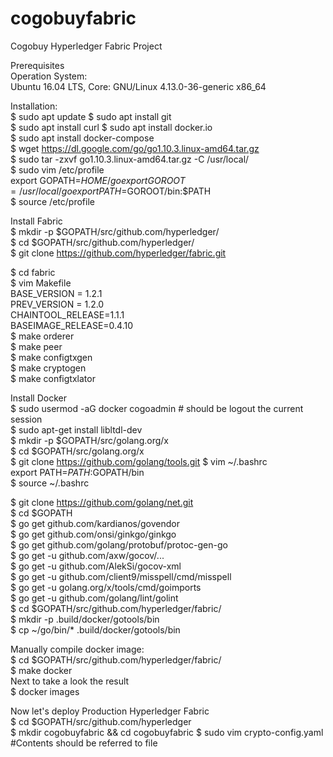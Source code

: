 # cogobuyfabric
Cogobuy Hyperledger Fabric Project

Prerequisites  
Operation System:  
Ubuntu 16.04 LTS, Core: GNU/Linux 4.13.0-36-generic x86_64  

Installation:  
$ sudo apt update
$ sudo apt install git  
$ sudo apt install curl
$ sudo apt install docker.io  
$ sudo apt install docker-compose  
$ wget https://dl.google.com/go/go1.10.3.linux-amd64.tar.gz  
$ sudo tar -zxvf go1.10.3.linux-amd64.tar.gz -C /usr/local/  
$ sudo vim /etc/profile  
         export GOPATH=$HOME/go  
         export GOROOT=/usr/local/go  
         export PATH=$GOROOT/bin:$PATH  
$ source /etc/profile  

Install Fabric  
$ mkdir -p $GOPATH/src/github.com/hyperledger/  
$ cd $GOPATH/src/github.com/hyperledger/  
$ git clone https://github.com/hyperledger/fabric.git

$ cd fabric  
$ vim Makefile  
         BASE_VERSION = 1.2.1  
         PREV_VERSION = 1.2.0    
         CHAINTOOL_RELEASE=1.1.1  
         BASEIMAGE_RELEASE=0.4.10  
$ make orderer  
$ make peer  
$ make configtxgen  
$ make cryptogen  
$ make configtxlator  


Install Docker  
$ sudo usermod -aG docker cogoadmin         # should be logout the current session  
$ sudo apt-get install libltdl-dev  
$ mkdir -p $GOPATH/src/golang.org/x    
$ cd $GOPATH/src/golang.org/x       
$ git clone https://github.com/golang/tools.git
$ vim ~/.bashrc     
         export PATH=$PATH:$GOPATH/bin    
$ source ~/.bashrc   

$ git clone https://github.com/golang/net.git   
$ cd $GOPATH     
$ go get github.com/kardianos/govendor   
$ go get github.com/onsi/ginkgo/ginkgo   
$ go get github.com/golang/protobuf/protoc-gen-go    
$ go get -u github.com/axw/gocov/...    
$ go get -u github.com/AlekSi/gocov-xml    
$ go get -u github.com/client9/misspell/cmd/misspell     
$ go get -u golang.org/x/tools/cmd/goimports     
$ go get -u github.com/golang/lint/golint   
$ cd $GOPATH/src/github.com/hyperledger/fabric/    
$ mkdir -p .build/docker/gotools/bin   
$ cp ~/go/bin/* .build/docker/gotools/bin    


Manually compile docker image:    
$ cd $GOPATH/src/github.com/hyperledger/fabric/      
$ make docker   
Next to take a look the result  
$ docker images   

Now let's deploy Production Hyperledger Fabric    
$ cd $GOPATH/src/github.com/hyperledger   
$ mkdir cogobuyfabric && cd cogobuyfabric
$ sudo vim crypto-config.yaml          #Contents should be referred to file    


